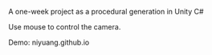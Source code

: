 A one-week project as a procedural generation in Unity C#

Use mouse to control the camera.

Demo: niyuang.github.io